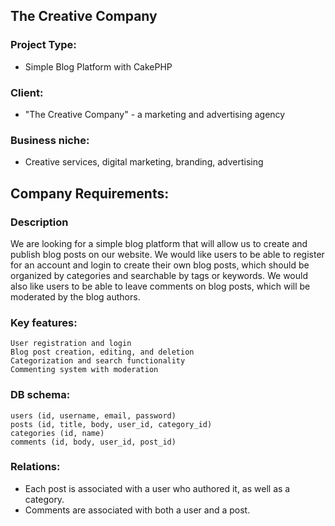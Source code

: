 ## The Creative Company
### Project Type:
 - Simple Blog Platform with CakePHP

### Client: 
 - "The Creative Company" - a marketing and advertising agency 

### Business niche:
- Creative services, digital marketing, branding, advertising

## Company Requirements:

### Description
We are looking for a simple blog platform that will allow us to create and publish blog posts on our website. We would like users to be able to register for an account and login to create their own blog posts, which should be organized by categories and searchable by tags or keywords. We would also like users to be able to leave comments on blog posts, which will be moderated by the blog authors.

### Key features:
    User registration and login
    Blog post creation, editing, and deletion
    Categorization and search functionality
    Commenting system with moderation

### DB schema:
    users (id, username, email, password)
    posts (id, title, body, user_id, category_id)
    categories (id, name)
    comments (id, body, user_id, post_id)

### Relations:
 - Each post is associated with a user who authored it, as well as a category.
 - Comments are associated with both a user and a post.
